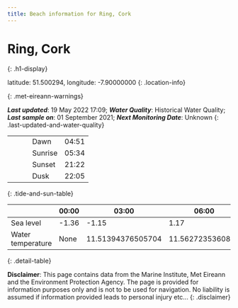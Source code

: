 ```yaml
---
title: Beach information for Ring, Cork
---
```

# Ring, Cork 
{: .h1-display}

latitude: 51.500294, longitude: -7.90000000
{: .location-info}


{: .met-eireann-warnings}

___Last updated___: 19 May 2022 17:09; ___Water Quality___: Historical Water Quality;
___Last sample on___: 01 September 2021; ___Next Monitoring Date___: Unknown
{: .last-updated-and-water-quality}

|   |   |   |   |   |
|---|---|---|---|---|
|   |   |   | Dawn  | 04:51 |
|   |   |   | Sunrise  | 05:34 |
|   |   |   | Sunset  | 21:22 |
|   |   |   | Dusk  | 22:05 |
{: .tide-and-sun-table}

<div></div>

| | 00:00 | 03:00 | 06:00 | 09:00 | 12:00 | 15:00 | 18:00 | 21:00 |
|---|---|---|---|---|---|---|---|---|
| Sea level | -1.36 | -1.15 | 1.17 | 1.01| -1.17 | -1.32 | 0.96 | 1.28 |
| Water temperature | None | 11.51394376505704 | 11.5627235360861 | 11.560755181150736 | 11.589491157864714 | 11.683447312646097 | 11.704802189295952 | 11.665898202648158 |
{: .detail-table}

__Disclaimer__: This page contains data from the Marine Institute,
Met Eireann and the Environment Protection Agency. The page is provided for
information purposes only and is not to be used for navigation. No liability
is assumed if information provided leads to personal injury etc...
{: .disclaimer}